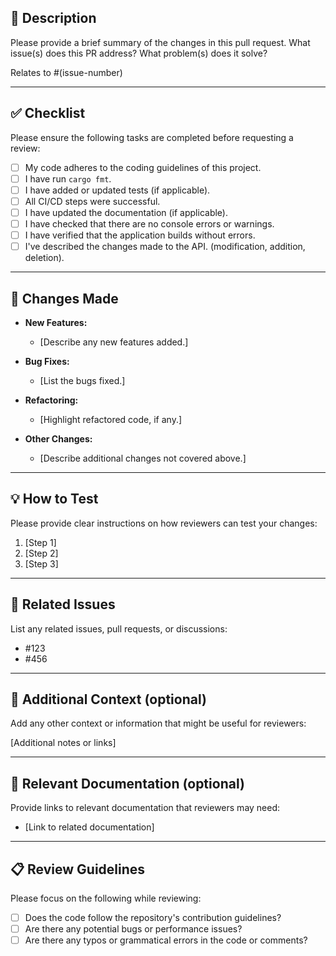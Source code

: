 ## 📝 Description

Please provide a brief summary of the changes in this pull request. What issue(s) does this PR address? What problem(s) does it solve?

Relates to #(issue-number)

---

## ✅ Checklist

Please ensure the following tasks are completed before requesting a review:

- [ ] My code adheres to the coding guidelines of this project.
- [ ] I have run `cargo fmt`.
- [ ] I have added or updated tests (if applicable).
- [ ] All CI/CD steps were successful.
- [ ] I have updated the documentation (if applicable).
- [ ] I have checked that there are no console errors or warnings.
- [ ] I have verified that the application builds without errors.
- [ ] I've described the changes made to the API. (modification, addition, deletion).

---

## 🚀 Changes Made

- **New Features:**
  - [Describe any new features added.]

- **Bug Fixes:**
  - [List the bugs fixed.]

- **Refactoring:**
  - [Highlight refactored code, if any.]

- **Other Changes:**
  - [Describe additional changes not covered above.]

---

## 💡 How to Test

Please provide clear instructions on how reviewers can test your changes:

1. [Step 1]
2. [Step 2]
3. [Step 3]

---

## 🤝 Related Issues

List any related issues, pull requests, or discussions:

- #123
- #456

---

## 🔗 Additional Context (optional)

Add any other context or information that might be useful for reviewers:

[Additional notes or links]

---

## 📄 Relevant Documentation (optional)

Provide links to relevant documentation that reviewers may need:

- [Link to related documentation]

---

## 📋 Review Guidelines

Please focus on the following while reviewing:

- [ ] Does the code follow the repository's contribution guidelines?
- [ ] Are there any potential bugs or performance issues?
- [ ] Are there any typos or grammatical errors in the code or comments?
